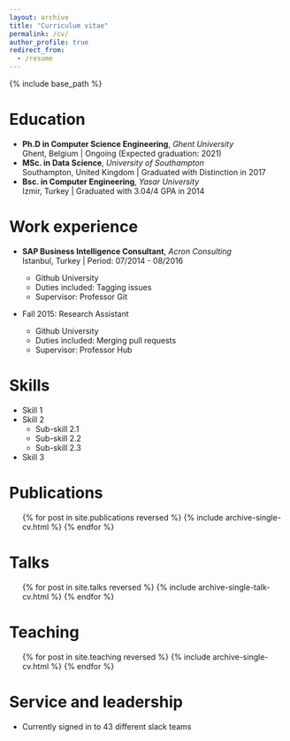 ```yaml
---
layout: archive
title: "Curriculum vitae"
permalink: /cv/
author_profile: true
redirect_from:
  - /resume
---
```


{% include base_path %}

Education
======
* **Ph.D in Computer Science Engineering**, *Ghent University* <br />Ghent, Belgium &#124; Ongoing (Expected graduation: 2021)
* **MSc. in Data Science**, *University of Southampton* <br />Southampton, United Kingdom &#124; Graduated with Distinction in 2017
* **Bsc. in Computer Engineering**, *Yasar University*<br />Izmir, Turkey &#124; Graduated with 3.04/4 GPA in 2014

Work experience
======
* **SAP Business Intelligence Consultant**, *Acron Consulting* <br />Istanbul, Turkey &#124; Period: 07/2014 - 08/2016
  * Github University
  * Duties included: Tagging issues
  * Supervisor: Professor Git

* Fall 2015: Research Assistant
  * Github University
  * Duties included: Merging pull requests
  * Supervisor: Professor Hub
  
Skills
======
* Skill 1
* Skill 2
  * Sub-skill 2.1
  * Sub-skill 2.2
  * Sub-skill 2.3
* Skill 3

Publications
======
  <ul>{% for post in site.publications reversed %}
    {% include archive-single-cv.html %}
  {% endfor %}</ul>
  
Talks
======
  <ul>{% for post in site.talks reversed %}
    {% include archive-single-talk-cv.html %}
  {% endfor %}</ul>
  
Teaching
======
  <ul>{% for post in site.teaching reversed %}
    {% include archive-single-cv.html %}
  {% endfor %}</ul>
  
Service and leadership
======
* Currently signed in to 43 different slack teams
